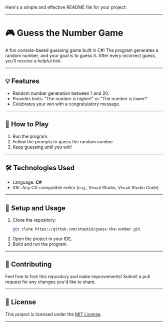 Here's a simple and effective README file for your project: 

---

# 🎮 Guess the Number Game

A fun console-based guessing game built in C#! The program generates a random number, and your goal is to guess it. After every incorrect guess, you'll receive a helpful hint.

---

## 💡 Features
- Random number generation between 1 and 20.
- Provides hints: "The number is higher!" or "The number is lower!"
- Celebrates your win with a congratulatory message.

---

## 🚀 How to Play
1. Run the program.
2. Follow the prompts to guess the random number.
3. Keep guessing until you win!

---

## 🛠️ Technologies Used
- Language: **C#**
- IDE: Any C#-compatible editor (e.g., Visual Studio, Visual Studio Code).

---

## 📂 Setup and Usage
1. Clone the repository:
   ```bash
   git clone https://github.com/stopkid/guess-the-number.git
   ```
2. Open the project in your IDE.
3. Build and run the program.

---

## 🤝 Contributing
Feel free to fork this repository and make improvements! Submit a pull request for any changes you'd like to share.

---

## 📜 License
This project is licensed under the [MIT License](LICENSE).

---
